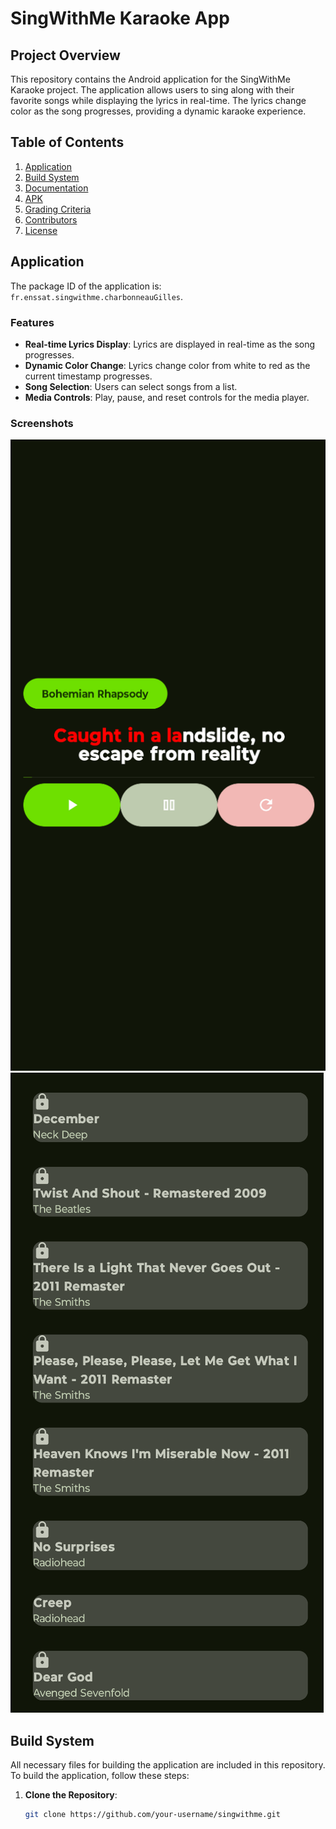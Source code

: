 # SingWithMe Karaoke App

## Project Overview

This repository contains the Android application for the SingWithMe Karaoke project. The application allows users to sing along with their favorite songs while displaying the lyrics in real-time. The lyrics change color as the song progresses, providing a dynamic karaoke experience.

## Table of Contents

1. [Application](#application)
2. [Build System](#build-system)
3. [Documentation](#documentation)
4. [APK](#apk)
5. [Grading Criteria](#grading-criteria)
6. [Contributors](#contributors)
7. [License](#license)

## Application

The package ID of the application is: `fr.enssat.singwithme.charbonneauGilles`.

### Features

- **Real-time Lyrics Display**: Lyrics are displayed in real-time as the song progresses.
- **Dynamic Color Change**: Lyrics change color from white to red as the current timestamp progresses.
- **Song Selection**: Users can select songs from a list.
- **Media Controls**: Play, pause, and reset controls for the media player.

### Screenshots

![Screenshot 1](Capture1.png)
![Screenshot 2](Capture2.png)

## Build System

All necessary files for building the application are included in this repository. To build the application, follow these steps:

1. **Clone the Repository**:
   ```sh
   git clone https://github.com/your-username/singwithme.git
